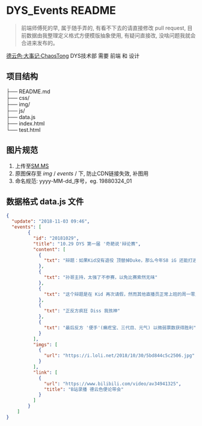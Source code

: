 # DYS_Events README
> 前端师傅死的早, 属于随手弄的, 有看不下去的请直接修改 pull request, 目前数据由我整理定义格式方便模版抽象使用, 有疑问直接改, 没啥问题我就会合进来发布的。

[德云色·大事记·ChaosTong](https://deyunse.wang)
DYS技术部 需要 前端 和 设计

## 项目结构
├── README.md  
├── css/  
├── img/  
├── js/  
├── data.js  
├── index.html  
└── test.html  

## 图片规范
1. 上传至[SM.MS](https://sm.ms)
2. 原图保存至 *img* / *events* / 下, 防止CDN链接失效, 补图用
3. 命名规范: yyyy-MM-dd_序号，eg. 19880324_01

## 数据格式 data.js 文件
``` json
{
  "update": "2018-11-03 09:46",
  "events": [
        {
          "id": "20181029",
          "title": "10.29 DYS 第一届 '奇葩说'辩论赛",
          "content": [
            {
              "txt": "辩题：如果Kid没有退役 顶替掉Duke，那么今年S8 iG 还能打进决赛吗？"
            },
            {
              "txt": "孙哥主持，太强了不参赛，以免比赛索然无味"
            },
            {
              "txt": "这个辩题是在 Kid 再次请假，然而其他直播员正常上班的周一零点举办的，所以这告诉我们一个道理，不要在别人正常上班的时候请假。"
            },
            {
              "txt": "正反方疯狂 Diss 我孩神"
            },
            {
              "txt": "最后反方 '便手'(癞疙宝、三代目、元气) 以微弱票数获得胜利"
            }
          ],
          "imgs": [
            {
              "url": "https://i.loli.net/2018/10/30/5bd844c5c2506.jpg"
            }
          ],
          "link": [
            {
              "url": "https://www.bilibili.com/video/av34941325",
              "title": "B站录播 德云色便论带会"
            }
          ]
        }
	]
}
```